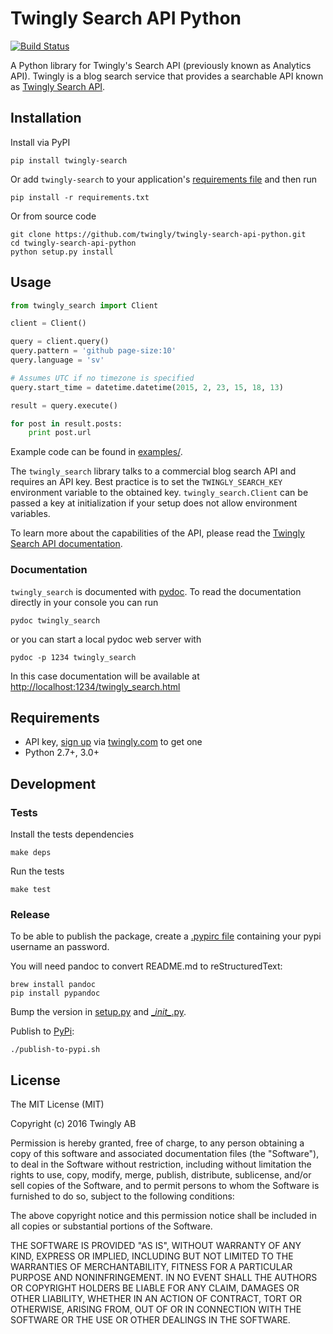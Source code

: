 # Twingly Search API Python

[![Build Status](https://travis-ci.org/twingly/twingly-search-api-python.png?branch=master)](https://travis-ci.org/twingly/twingly-search-api-python)

A Python library for Twingly's Search API (previously known as Analytics API). Twingly is a blog search service that provides a searchable API known as [Twingly Search API](https://developer.twingly.com/resources/search/).

## Installation

Install via PyPI

```shell
pip install twingly-search
```

Or add `twingly-search` to your application's [requirements file](https://pip.pypa.io/en/stable/user_guide/#requirements-files) and then run

```shell
pip install -r requirements.txt
```

Or from source code

```shell
git clone https://github.com/twingly/twingly-search-api-python.git
cd twingly-search-api-python
python setup.py install
```

## Usage

```python
from twingly_search import Client

client = Client()

query = client.query()
query.pattern = 'github page-size:10'
query.language = 'sv'

# Assumes UTC if no timezone is specified
query.start_time = datetime.datetime(2015, 2, 23, 15, 18, 13)

result = query.execute()

for post in result.posts:
    print post.url
```

Example code can be found in [examples/](examples/).

The `twingly_search` library talks to a commercial blog search API and requires an API key. Best practice is to set the `TWINGLY_SEARCH_KEY` environment variable to the obtained key. `twingly_search.Client` can be passed a key at initialization if your setup does not allow environment variables.

To learn more about the capabilities of the API, please read the [Twingly Search API documentation](https://developer.twingly.com/resources/search/).

### Documentation

`twingly_search` is documented with [pydoc](https://docs.python.org/2/library/pydoc.html). To read the documentation directly in your console you can run

```shell
pydoc twingly_search
```

or you can start a local pydoc web server with

```shell
pydoc -p 1234 twingly_search
```

In this case documentation will be available at [http://localhost:1234/twingly_search.html](http://localhost:1234/twingly_search.html)

## Requirements

* API key, [sign up](https://www.twingly.com/try-for-free) via [twingly.com](https://www.twingly.com/) to get one
* Python 2.7+, 3.0+

## Development

### Tests

Install the tests dependencies

    make deps

Run the tests

    make test

### Release

To be able to publish the package, create a [.pypirc file] containing your pypi username an password.

You will need pandoc to convert README.md to reStructuredText:

    brew install pandoc
    pip install pypandoc

Bump the version in [setup.py](./setup.py) and [\__init\__.py](./twingly-search/__init__.py).

Publish to [PyPi]:

    ./publish-to-pypi.sh

[PyPi]: https://pypi.python.org/pypi/twingly-search
[.pypirc file]: https://docs.python.org/2/distutils/packageindex.html#pypirc

## License

The MIT License (MIT)

Copyright (c) 2016 Twingly AB

Permission is hereby granted, free of charge, to any person obtaining a copy of
this software and associated documentation files (the "Software"), to deal in
the Software without restriction, including without limitation the rights to
use, copy, modify, merge, publish, distribute, sublicense, and/or sell copies of
the Software, and to permit persons to whom the Software is furnished to do so,
subject to the following conditions:

The above copyright notice and this permission notice shall be included in all
copies or substantial portions of the Software.

THE SOFTWARE IS PROVIDED "AS IS", WITHOUT WARRANTY OF ANY KIND, EXPRESS OR
IMPLIED, INCLUDING BUT NOT LIMITED TO THE WARRANTIES OF MERCHANTABILITY, FITNESS
FOR A PARTICULAR PURPOSE AND NONINFRINGEMENT. IN NO EVENT SHALL THE AUTHORS OR
COPYRIGHT HOLDERS BE LIABLE FOR ANY CLAIM, DAMAGES OR OTHER LIABILITY, WHETHER
IN AN ACTION OF CONTRACT, TORT OR OTHERWISE, ARISING FROM, OUT OF OR IN
CONNECTION WITH THE SOFTWARE OR THE USE OR OTHER DEALINGS IN THE SOFTWARE.
